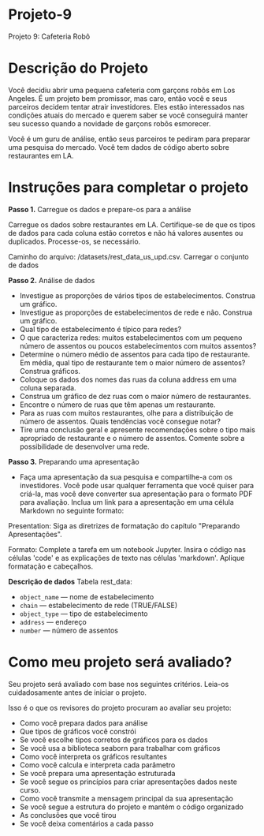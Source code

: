 # Projeto-9
Projeto 9: Cafeteria Robô

# Descrição do Projeto
Você decidiu abrir uma pequena cafeteria com garçons robôs em Los Angeles. É um projeto bem promissor, mas caro, então você e seus parceiros decidem tentar atrair investidores. Eles estão interessados nas condições atuais do mercado e querem saber se você conseguirá manter seu sucesso quando a novidade de garçons robôs esmorecer.

Você é um guru de análise, então seus parceiros te pediram para preparar uma pesquisa do mercado. Você tem dados de código aberto sobre restaurantes em LA.

# Instruções para completar o projeto

**Passo 1.** Carregue os dados e prepare-os para a análise

Carregue os dados sobre restaurantes em LA. Certifique-se de que os tipos de dados para cada coluna estão corretos e não há valores ausentes ou duplicados. Processe-os, se necessário.

Caminho do arquivo: /datasets/rest_data_us_upd.csv. Carregar o conjunto de dados

**Passo 2.** Análise de dados

- Investigue as proporções de vários tipos de estabelecimentos. Construa um gráfico.
- Investigue as proporções de estabelecimentos de rede e não. Construa um gráfico.
- Qual tipo de estabelecimento é típico para redes?
- O que caracteriza redes: muitos estabelecimentos com um pequeno número de assentos ou poucos estabelecimentos com muitos assentos?
- Determine o número médio de assentos para cada tipo de restaurante. Em média, qual tipo de restaurante tem o maior número de assentos? Construa gráficos.
- Coloque os dados dos nomes das ruas da coluna address em uma coluna separada.
- Construa um gráfico de dez ruas com o maior número de restaurantes.
- Encontre o número de ruas que têm apenas um restaurante.
- Para as ruas com muitos restaurantes, olhe para a distribuição de número de assentos. Quais tendências você consegue notar?
- Tire uma conclusão geral e apresente recomendações sobre o tipo mais apropriado de restaurante e o número de assentos. Comente sobre a possibilidade de desenvolver uma rede.

**Passo 3.** Preparando uma apresentação

- Faça uma apresentação da sua pesquisa e compartilhe-a com os investidores. Você pode usar qualquer ferramenta que você quiser para criá-la, mas você deve converter sua apresentação para o formato PDF para avaliação. Inclua um link para a apresentação em uma célula Markdown no seguinte formato:

Presentation: <link para um armazenamento em nuvem>
Siga as diretrizes de formatação do capítulo "Preparando Apresentações".

Formato: Complete a tarefa em um notebook Jupyter. Insira o código nas células 'code' e as explicações de texto nas células 'markdown'. Aplique formatação e cabeçalhos.

**Descrição de dados**
Tabela rest_data:

- `object_name` — nome de estabelecimento
- `chain` — estabelecimento de rede (TRUE/FALSE)
- `object_type` — tipo de estabelecimento
- `address` — endereço
- `number` — número de assentos

# Como meu projeto será avaliado?
Seu projeto será avaliado com base nos seguintes critérios. Leia-os cuidadosamente antes de iniciar o projeto.

Isso é o que os revisores do projeto procuram ao avaliar seu projeto:

- Como você prepara dados para análise
- Que tipos de gráficos você constrói
- Se você escolhe tipos corretos de gráficos para os dados
- Se você usa a biblioteca seaborn para trabalhar com gráficos
- Como você interpreta os gráficos resultantes
- Como você calcula e interpreta cada parâmetro
- Se você prepara uma apresentação estruturada
- Se você segue os princípios para criar apresentações dados neste curso.
- Como você transmite a mensagem principal da sua apresentação
- Se você segue a estrutura do projeto e mantém o código organizado
- As conclusões que você tirou
- Se você deixa comentários a cada passo
